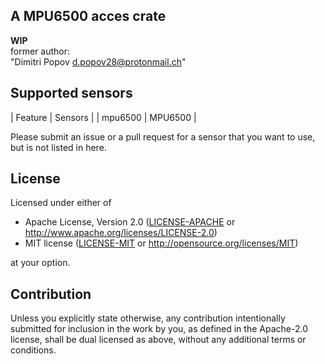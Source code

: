 ## A MPU6500 acces crate
**WIP**  
former author:  
"Dimitri Popov <d.popov28@protonmail.ch>"

## Supported sensors

| Feature       | Sensors           |
| mpu6500       | MPU6500 |

Please submit an issue or a pull request for a sensor that you want to use, but is not listed in here.

## License

Licensed under either of

- Apache License, Version 2.0 ([LICENSE-APACHE](LICENSE-APACHE) or http://www.apache.org/licenses/LICENSE-2.0)
- MIT license ([LICENSE-MIT](LICENSE-MIT) or http://opensource.org/licenses/MIT)

at your option.

## Contribution

Unless you explicitly state otherwise, any contribution intentionally submitted
for inclusion in the work by you, as defined in the Apache-2.0 license, shall be
dual licensed as above, without any additional terms or conditions.
